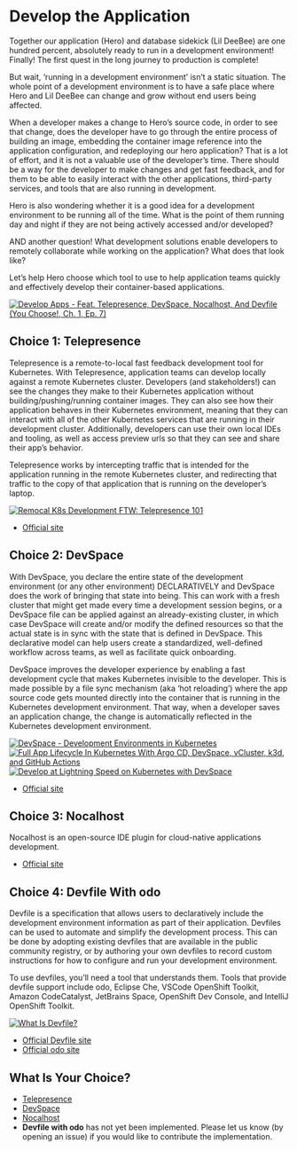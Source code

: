 # Develop the Application

Together our application (Hero) and database sidekick (Lil DeeBee) are one hundred percent, absolutely ready to run in a development environment! Finally! The first quest in the long journey to production is complete!

But wait, ‘running in a development environment’ isn’t a static situation. The whole point of a development environment is to have a safe place where Hero and Lil DeeBee can change and grow without end users being affected.

When a developer makes a change to Hero’s source code, in order to see that change, does the developer have to go through the entire process of building an image, embedding the container image reference into the application configuration, and redeploying our hero application? That is a lot of effort, and it is not a valuable use of the developer’s time. There should be a way for the developer to make changes and get fast feedback, and for them to be able to easily interact with the other applications, third-party services, and tools that are also running in development.

Hero is also wondering whether it is a good idea for a development environment to be running all of the time. What is the point of them running day and night if they are not being actively accessed and/or developed? 

AND another question! What development solutions enable developers to remotely collaborate while working on the application? What does that look like?

Let’s help Hero choose which tool to use to help application teams quickly and effectively develop their container-based applications.

[![Develop Apps - Feat. Telepresence, DevSpace, Nocalhost, And Devfile (You Choose!, Ch. 1, Ep. 7)](https://img.youtube.com/vi/YqmLIh31VH0/0.jpg)](https://youtu.be/YqmLIh31VH0)

## Choice 1: Telepresence

Telepresence is a remote-to-local fast feedback development tool for Kubernetes. With Telepresence, application teams can develop locally against a remote Kubernetes cluster. Developers (and stakeholders!) can see the changes they make to their Kubernetes application without building/pushing/running container images. They can also see how their application behaves in their Kubernetes environment, meaning that they can interact with all of the other Kubernetes services that are running in their development cluster. Additionally, developers can use their own local IDEs and tooling, as well as access preview urls so that they can see and share their app’s behavior.

Telepresence works by intercepting traffic that is intended for the application running in the remote Kubernetes cluster, and redirecting that traffic to the copy of that application that is running on the developer’s laptop. 

[![Remocal K8s Development FTW: Telepresence 101](https://img.youtube.com/vi/VLABvVtUZvk/0.jpg)](https://via.vmw.com/Telepresence)
* [Official site](https://www.telepresence.io)

## Choice 2: DevSpace

With DevSpace, you declare the entire state of the development environment (or any other environment) DECLARATIVELY and DevSpace does the work of bringing that state into being. This can work with a fresh cluster that might get made every time a development session begins, or a DevSpace file can be applied against an already-existing cluster, in which case DevSpace will create and/or modify the defined resources so that the actual state is in sync with the state that is defined in DevSpace. This declarative model can help users create a standardized, well-defined workflow across teams, as well as facilitate quick onboarding.

DevSpace improves the developer experience by enabling a fast development cycle that makes Kubernetes invisible to the developer. This is made possible by a file sync mechanism (aka ‘hot reloading’) where the app source code gets mounted directly into the container that is running in the Kubernetes development environment. That way, when a developer saves an application change, the change is automatically reflected in the Kubernetes development environment. 

[![DevSpace - Development Environments in Kubernetes](https://img.youtube.com/vi/nQly_CEjJc4/0.jpg)](https://youtu.be/nQly_CEjJc4)
[![Full App Lifecycle In Kubernetes With Argo CD, DevSpace, vCluster, k3d, and GitHub Actions](https://img.youtube.com/vi/uU-EAQ8Vbvk/0.jpg)](https://youtu.be/uU-EAQ8Vbvk)
[![Develop at Lightning Speed on Kubernetes with DevSpace](https://img.youtube.com/vi/T_NYcuqUCF0/0.jpg)](https://via.vmw.com/DevSpace)
* [Official site](https://devspace.sh)

## Choice 3: Nocalhost

Nocalhost is an open-source IDE plugin for cloud-native applications development.

* [Official site](https://nocalhost.dev)

## Choice 4: Devfile With odo

Devfile is a specification that allows users to declaratively include the development environment information as part of their application. Devfiles can be used to automate and simplify the development process. This can be done by adopting existing devfiles that are available in the public community registry, or by authoring your own devfiles to record custom instructions for how to configure and run your development environment.

To use devfiles, you’ll need a tool that understands them. Tools that provide devfile support include odo, Eclipse Che, VSCode OpenShift Toolkit, Amazon CodeCatalyst, JetBrains Space, OpenShift Dev Console, and IntelliJ OpenShift Toolkit.

[![What Is Devfile?](https://img.youtube.com/vi/eGFdEXw9eLE/0.jpg)](https://www.youtube.com/live/eGFdEXw9eLE)
* [Official Devfile site](https://devfile.io)
* [Official odo site](https://odo.dev)


## What Is Your Choice?

* [Telepresence](telepresence.md)
* [DevSpace](devspace.md)
* [Nocalhost](nocalhost.md)
* **Devfile with odo** has not yet been implemented. Please let us know (by opening an issue) if you would like to contribute the implementation.
